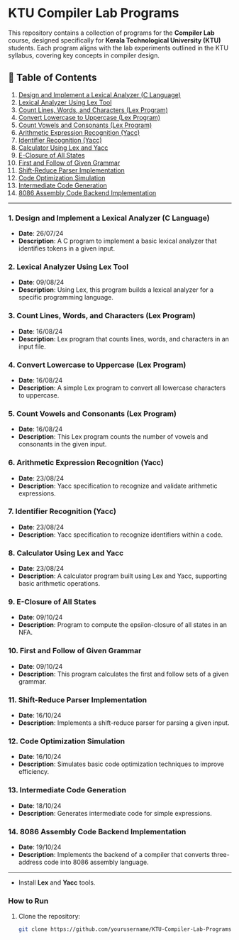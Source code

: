 # KTU Compiler Lab Programs

This repository contains a collection of programs for the **Compiler Lab** course, designed specifically for **Kerala Technological University (KTU)** students. Each program aligns with the lab experiments outlined in the KTU syllabus, covering key concepts in compiler design.

## 📜 Table of Contents

1. [Design and Implement a Lexical Analyzer (C Language)](#1-design-and-implement-a-lexical-analyzer-c-language)
2. [Lexical Analyzer Using Lex Tool](#2-lexical-analyzer-using-lex-tool)
3. [Count Lines, Words, and Characters (Lex Program)](#3-count-lines-words-and-characters-lex-program)
4. [Convert Lowercase to Uppercase (Lex Program)](#4-convert-lowercase-to-uppercase-lex-program)
5. [Count Vowels and Consonants (Lex Program)](#5-count-vowels-and-consonants-lex-program)
6. [Arithmetic Expression Recognition (Yacc)](#6-arithmetic-expression-recognition-yacc)
7. [Identifier Recognition (Yacc)](#7-identifier-recognition-yacc)
8. [Calculator Using Lex and Yacc](#8-calculator-using-lex-and-yacc)
9. [E-Closure of All States](#9-e-closure-of-all-states)
10. [First and Follow of Given Grammar](#10-first-and-follow-of-given-grammar)
11. [Shift-Reduce Parser Implementation](#11-shift-reduce-parser-implementation)
12. [Code Optimization Simulation](#12-code-optimization-simulation)
13. [Intermediate Code Generation](#13-intermediate-code-generation)
14. [8086 Assembly Code Backend Implementation](#14-8086-assembly-code-backend-implementation)

---

### 1. Design and Implement a Lexical Analyzer (C Language)
- **Date**: 26/07/24
- **Description**: A C program to implement a basic lexical analyzer that identifies tokens in a given input.

### 2. Lexical Analyzer Using Lex Tool
- **Date**: 09/08/24
- **Description**: Using Lex, this program builds a lexical analyzer for a specific programming language.

### 3. Count Lines, Words, and Characters (Lex Program)
- **Date**: 16/08/24
- **Description**: Lex program that counts lines, words, and characters in an input file.

### 4. Convert Lowercase to Uppercase (Lex Program)
- **Date**: 16/08/24
- **Description**: A simple Lex program to convert all lowercase characters to uppercase.

### 5. Count Vowels and Consonants (Lex Program)
- **Date**: 16/08/24
- **Description**: This Lex program counts the number of vowels and consonants in the given input.

### 6. Arithmetic Expression Recognition (Yacc)
- **Date**: 23/08/24
- **Description**: Yacc specification to recognize and validate arithmetic expressions.

### 7. Identifier Recognition (Yacc)
- **Date**: 23/08/24
- **Description**: Yacc specification to recognize identifiers within a code.

### 8. Calculator Using Lex and Yacc
- **Date**: 23/08/24
- **Description**: A calculator program built using Lex and Yacc, supporting basic arithmetic operations.

### 9. E-Closure of All States
- **Date**: 09/10/24
- **Description**: Program to compute the epsilon-closure of all states in an NFA.

### 10. First and Follow of Given Grammar
- **Date**: 09/10/24
- **Description**: This program calculates the first and follow sets of a given grammar.

### 11. Shift-Reduce Parser Implementation
- **Date**: 16/10/24
- **Description**: Implements a shift-reduce parser for parsing a given input.

### 12. Code Optimization Simulation
- **Date**: 16/10/24
- **Description**: Simulates basic code optimization techniques to improve efficiency.

### 13. Intermediate Code Generation
- **Date**: 18/10/24
- **Description**: Generates intermediate code for simple expressions.

### 14. 8086 Assembly Code Backend Implementation
- **Date**: 19/10/24
- **Description**: Implements the backend of a compiler that converts three-address code into 8086 assembly language.

---


- Install **Lex** and **Yacc** tools.

### How to Run
1. Clone the repository:
   ```bash
   git clone https://github.com/yourusername/KTU-Compiler-Lab-Programs.git
